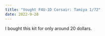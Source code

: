 ```yaml
---
title: "Vought F4U-1D Corsair: Tamiya 1/72"
date: 2022-9-28
---
```


I bought this kit for only around 20 dollars. 
